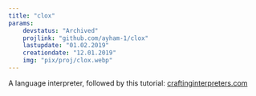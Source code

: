 ```yaml
---
title: "clox"
params:
    devstatus: "Archived"
    projlink: "github.com/ayham-1/clox"
    lastupdate: "01.02.2019"
    creationdate: "12.01.2019"
    img: "pix/proj/clox.webp"
---
```


A language interpreter, followed by this tutorial: [craftinginterpreters.com](http://www.craftinginterpreters.com/)

